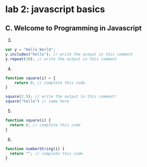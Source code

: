 # lab 2: javascript basics

## C. Welcome to Programming in Javascript

3.

```js
var y = "Hello World";
y.includes("hello"); // write the output in this comment
y.repeat(10); // write the output in this comment
```

4.

```js
function square(i) = {
    return 0; // complete this code
}

square(2.5); // write the output in this comment!
square("hello") // same here
```

5.

```js
function square(i) {
  return 0; // complete this code
}
```

6.

```js
function numberString(i) {
  return ""; // complete this code
}
`